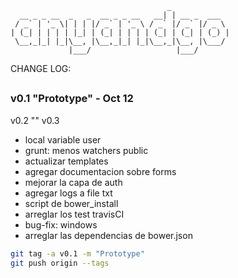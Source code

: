 ```
                                   _             
  __ _ _ __  _   _  __ _ _ __   __| | __ _  ___  
 / _` | '_ \| | | |/ _` | '_ \ / _` |/ _` |/ _ \ 
| (_| | | | | |_| | (_| | | | | (_| | (_| | (_) |
 \__,_|_| |_|\__, |\__,_|_| |_|\__,_|\__, |\___/ 
             |___/                   |___/       

```

CHANGE LOG:
##
### v0.1 "Prototype" - Oct 12
v0.2 ""
v0.3

- local variable user
- grunt: menos watchers public
- actualizar templates
- agregar documentacion sobre forms
- mejorar la capa de auth
- agregar logs a file txt
- script de bower_install
- arreglar los test travisCI
- bug-fix: windows
- arreglar las dependencias de bower.json


```bash
git tag -a v0.1 -m "Prototype"
git push origin --tags
```
